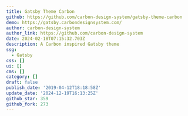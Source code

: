 ```yaml
---
title: Gatsby Theme Carbon
github: https://github.com/carbon-design-system/gatsby-theme-carbon
demo: https://gatsby.carbondesignsystem.com/
author: carbon-design-system
author_link: https://github.com/carbon-design-system
date: 2024-02-18T07:15:32.703Z
description: A Carbon inspired Gatsby theme
ssg:
  - Gatsby
css: []
ui: []
cms: []
category: []
draft: false
publish_date: '2019-04-12T18:18:58Z'
update_date: '2024-12-19T16:13:25Z'
github_star: 359
github_fork: 273
---
```

